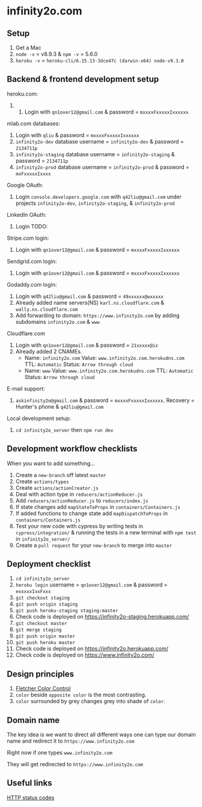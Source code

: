 # infinity2o.com

## Setup

1. Get a Mac
2. `node -v` = v8.9.3 & `npm -v` = 5.6.0
3. `heroku -v` = `heroku-cli/6.15.13-3dce47c (darwin-x64) node-v9.3.0`

## Backend & frontend development setup

heroku.com:

1.  1. Login with `qn1over12@gmail.com` & password = `mxxxxFxxxxxIxxxxxx`

mlab.com databases:

1. Login with `qliu` & password = `mxxxxFxxxxxIxxxxxx`
2. `infinity2o-dev` database username = `infinity2o-dev` & password = `2134711p`
3. `infinity2o-staging` database username = `infinity2o-staging` & password = `2134711p`
4. `infinity2o-prod` database username = `infinity2o-prod` & password = `mxFxxxxxIxxxx`

Google OAuth:

1. Login `console.developers.google.com` with `q42liu@gmail.com` under projects
   `infinity2o-dev`, `infinity2o-staging`, & `infinity2o-prod`

LinkedIn OAuth:

1. Login TODO:

Stripe.com login:

1. Login with `qn1over12@gmail.com` & password = `mxxxxFxxxxxIxxxxxx`

Sendgrid.com login:

1. Login with `qn1over12@gmail.com` & password = `mxxxxFxxxxxIxxxxxx`

Godaddy.com login:

1. Login with `q42liu@gmail.com` & password = `49xxxxxx@wxxxxx`
2. Already added name servers(NS) `karl.ns.cloudflare.com` & `wally.ns.cloudflare.com`
3. Add forwarding to domain: `https://www.infinity2o.com` by adding
   subdomains `infinity2o.com` & `www`

Cloudflare.com

1. Login with `qn1over12@gmail.com` & password = `21xxxxx@ix`
2. Already added 2 CNAMEs.
    * Name: `infinity2o.com` Value: `www.infinity2o.com.herokudns.com`
      TTL: `Automatic` Status: `Arrow through cloud`
    * Name: `www` Value: `www.infinity2o.com.herokudns.com`
      TTL: `Automatic` Status: `Arrow through cloud`

E-mail support:

1. `askinfinity2o@gmail.com` & password = `mxxxxFxxxxxIxxxxxx`. Recovery = Hunter's phone & `q42liu@gmail.com`

Local development setup:

1. `cd infinity2o_server` then `npm run dev`

## Development workflow checklists

When you want to add something...

1. Create a `new-branch` off latest `master`
2. Create `actions/types`
3. Create `actions/actionCreator.js`
4. Deal with action type in `reducers/actionReducer.js`
5. Add `reducers/actionReducer.js` to `reducers/index.js`
6. If state changes add `mapStateToProps` in `containers/Containers.js`
7. If added functions to change state add `mapDispatchToProps` in `containers/Containers.js`
8. Test your new code with cypress by writing tests in `cypress/integration/`
   & running the tests in a new terminal with `npm test`
   in `infinity2o_server/`
9. Create a `pull request` for your `new-branch` to merge into `master`

## Deployment checklist

1. `cd infinity2o_server`
2. `heroku login` username = `qn1over12@gmail.com` & password = `exxxxxIxxFxxx`
3. `git checkout staging`
4. `git push origin staging`
5. `git push heroku-staging staging:master`
6. Check code is deployed on https://infinity2o-staging.herokuapp.com/
7. `git checkout master`
8. `git merge staging`
9. `git push origin master`
10. `git push heroku master`
11. Check code is deployed on https://infinity2o.herokuapp.com/
12. Check code is deployed on https://www.infinity2o.com/

## Design principles

1. [Fletcher Color Control](http://www.barnstonestudios.com/content/COLOUR-CONTROL-by-Frank-Morley-Fletcher.pdf)
2. `color` beside `opposite color` is the most contrasting.
3. `color` surrounded by grey changes grey into shade of `color`.

## Domain name

The key idea is we want to direct all different ways one can type our
domain name and redirect it to `https://www.infinity2o.com`

Right now if one types `www.infinity2o.com`

They will get redirected to `https://www.infinity2o.com`

## Useful links

[HTTP status codes](https://www.w3.org/Protocols/rfc2616/rfc2616-sec10.html)
